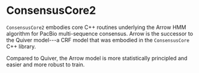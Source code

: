 # ConsensusCore2

`ConsensusCore2` embodies core C++ routines underlying the Arrow HMM
algorithm for PacBio multi-sequence consensus.  Arrow is the successor
to the Quiver model---a CRF model that was embodied in the
`ConsensusCore` C++ library.

Compared to Quiver, the Arrow model is more statistically principled
and easier and more robust to train.
